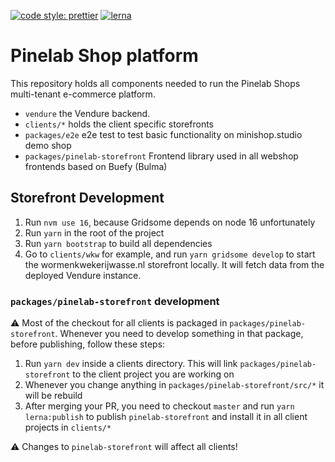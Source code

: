 [![code style: prettier](https://img.shields.io/badge/code_style-prettier-ff69b4.svg)](https://github.com/prettier/prettier)
[![lerna](https://img.shields.io/badge/maintained%20with-lerna-cc00ff.svg)](https://lerna.js.org/)

# Pinelab Shop platform

This repository holds all components needed to run the Pinelab Shops multi-tenant e-commerce platform.

* `vendure` the Vendure backend.
* `clients/*` holds the client specific storefronts
* `packages/e2e` e2e test to test basic functionality on minishop.studio demo shop
* `packages/pinelab-storefront` Frontend library used in all webshop frontends based on Buefy (Bulma)

## Storefront Development

1. Run `nvm use 16`, because Gridsome depends on node 16 unfortunately
2. Run `yarn` in the root of the project
3. Run `yarn bootstrap` to build all dependencies
4. Go to `clients/wkw` for example, and run `yarn gridsome develop` to start the wormenkwekerijwasse.nl storefront locally. It will fetch data from the deployed Vendure instance.


### `packages/pinelab-storefront` development
:warning: Most of the checkout for all clients is packaged in `packages/pinelab-storefront`. Whenever you need to develop something in that package, before publishing, follow these steps:

1. Run `yarn dev` inside a clients directory. This will link `packages/pinelab-storefront` to the client project you are working on
2. Whenever you change anything in `packages/pinelab-storefront/src/*` it will be rebuild
3. After merging your PR, you need to checkout `master` and run `yarn lerna:publish` to publish `pinelab-storefront` and install it in all client projects in `clients/*`

:warning: Changes to `pinelab-storefront` will affect all clients!